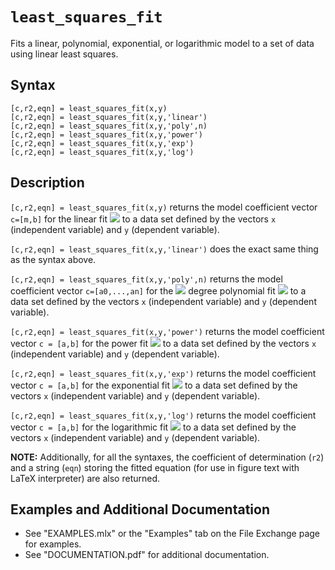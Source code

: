 # `least_squares_fit`


Fits a linear, polynomial, exponential, or logarithmic model to a set of data using linear least squares.


  
  
## Syntax
  


`[c,r2,eqn] = least_squares_fit(x,y)`\
`[c,r2,eqn] = least_squares_fit(x,y,'linear')`\
`[c,r2,eqn] = least_squares_fit(x,y,'poly',n)`\
`[c,r2,eqn] = least_squares_fit(x,y,'power')`\
`[c,r2,eqn] = least_squares_fit(x,y,'exp')`\
`[c,r2,eqn] = least_squares_fit(x,y,'log')`


  
  
## Description
  


`[c,r2,eqn] = least_squares_fit(x,y)` returns the model coefficient vector `c=[m,b]` for the linear fit <img src="https://latex.codecogs.com/svg.latex?\inline&space;y=mx+b"/> to a data set defined by the vectors `x` (independent variable) and `y` (dependent variable).


  


`[c,r2,eqn] = least_squares_fit(x,y,'linear')` does the exact same thing as the syntax above. 


  


`[c,r2,eqn] = least_squares_fit(x,y,'poly',n)` returns the model coefficient vector `c=[a0,...,an]` for the <img src="https://latex.codecogs.com/svg.latex?\inline&space;n^{\textrm{th}}"/> degree polynomial fit <img src="https://latex.codecogs.com/svg.latex?\inline&space;y=a_0&space;+a_1&space;x+a_2&space;x^2&space;+\dots&space;+a_n&space;x^n"/> to a data set defined by the vectors `x` (independent variable) and `y` (dependent variable).


  


`[c,r2,eqn] = least_squares_fit(x,y,'power')` returns the model coefficient vector `c = [a,b]` for the power fit <img src="https://latex.codecogs.com/svg.latex?\inline&space;y=ax^b"/> to a data set defined by the vectors `x` (independent variable) and `y` (dependent variable).


  


`[c,r2,eqn] = least_squares_fit(x,y,'exp')` returns the model coefficient vector `c = [a,b]` for the exponential fit <img src="https://latex.codecogs.com/svg.latex?\inline&space;y=ae^{bx}"/> to a data set defined by the vectors `x` (independent variable) and `y` (dependent variable).


  


`[c,r2,eqn] = least_squares_fit(x,y,'log')` returns the model coefficient vector `c = [a,b]` for the logarithmic fit <img src="https://latex.codecogs.com/svg.latex?\inline&space;y=a+b\ln&space;x"/> to a data set defined by the vectors `x` (independent variable) and `y` (dependent variable).


  


**NOTE:** Additionally, for all the syntaxes, the coefficient of determination (`r2`) and a string (`eqn`) storing the fitted equation (for use in figure text with LaTeX interpreter) are also returned.


  
  
## Examples and Additional Documentation

   -  See "EXAMPLES.mlx" or the "Examples" tab on the File Exchange page for examples. 
   -  See "DOCUMENTATION.pdf" for additional documentation. 

